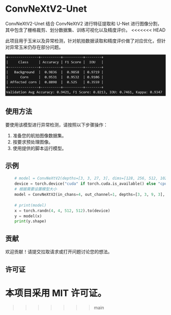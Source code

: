 # ConvNeXtV2-Unet
ConvNeXtV2-Unet 结合 ConvNeXtV2 进行特征提取和 U-Net 进行图像分割，其中包含了栅格裁剪、划分数据集、训练可视化以及精度评价。
<<<<<<< HEAD

此项目用于玉米以及异常检测，针对航拍数据读取和精度评价做了对应优化，但针对异常玉米仍存在部分问题。

![alt text](86620c1db9a966555802e774f23f204.png)


## 使用方法
要使用该模型进行异常检测，请按照以下步骤操作：
1. 准备您的航拍图像数据集。
2. 按要求预处理图像。
3. 使用提供的脚本运行模型。

## 示例
```python
    # model = ConvNeXtV2(depths=[3, 3, 27, 3], dims=[128, 256, 512, 1024])
    device = torch.device("cuda" if torch.cuda.is_available() else "cpu")
    # 根据需要设置模型大小
    model = ConvNeXtV2(in_chans=4, out_channel=1, depths=[3, 3, 9, 3], dims=[96, 192, 384, 768]).to(device)

    # print(model)
    x = torch.randn(4, 4, 512, 512).to(device)
    y = model(x)
    print(y.shape)
```

## 贡献
欢迎贡献！请提交拉取请求或打开问题讨论您的想法。

## 许可证
本项目采用 MIT 许可证。
=======
>>>>>>> main
